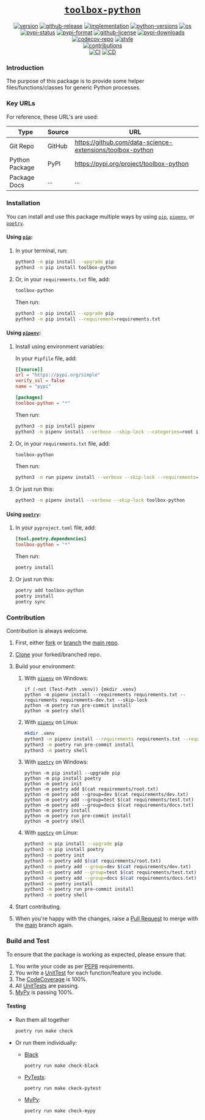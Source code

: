 <center>

# <u>`toolbox-python`</u>

[![version](https://img.shields.io/pypi/v/toolbox-python?label=version&logo=python&logoColor=ffde57)][pypi]
[![github-release](https://img.shields.io/github/v/release/data-science-extensions/toolbox-python?logo=github)][github-release]
[![implementation](https://img.shields.io/pypi/implementation/toolbox-python?logo=pypi)][pypi]
[![python-versions](https://img.shields.io/pypi/pyversions/toolbox-python)][pypi]
[![os](https://img.shields.io/static/v1?label=os&message=ubuntu+|+macos+|+windows&color=blue&logo=ubuntu&logoColor=green)][github-ci]
[![pypi-status](https://img.shields.io/pypi/status/toolbox-python)][pypi]
[![pypi-format](https://img.shields.io/pypi/format/toolbox-python)][pypi]
[![github-license](https://img.shields.io/github/license/data-science-extensions/toolbox-python)][github-license]
[![pypi-downloads](https://img.shields.io/pypi/dm/toolbox-python)][pypi]
[![codecov-repo](https://codecov.io/gh/data-science-extensions/toolbox-python/graph/badge.svg)][codecov-repo]
[![style](https://img.shields.io/static/v1?label=style&message=black&color=black&logo=windows-terminal&logoColor=white)](https://github.com/psf/black)<br>
[![contributions](https://img.shields.io/badge/contributions-welcome-brightgreen.svg?style=flat)](https://github.com/data-science-extensions/toolbox-python)<br>
[![CI](https://github.com/data-science-extensions/toolbox-python/actions/workflows/ci.yml/badge.svg?event=pull_request)][github-ci]
[![CD](https://github.com/data-science-extensions/toolbox-python/actions/workflows/cd.yml/badge.svg?event=release)][github-cd]

</center>


### Introduction

The purpose of this package is to provide some helper files/functions/classes for generic Python processes.


### Key URLs

For reference, these URL's are used:

| Type | Source | URL |
|---|---|---|
| Git Repo | GitHub | https://github.com/data-science-extensions/toolbox-python |
| Python Package | PyPI | https://pypi.org/project/toolbox-python |
| Package Docs | ... | ... |


### Installation

You can install and use this package multiple ways by using [`pip`][pip], [`pipenv`][pipenv], or [`poetry`][poetry].


#### Using [`pip`][pip]:

1. In your terminal, run:

    ```sh
    python3 -m pip install --upgrade pip
    python3 -m pip install toolbox-python
    ```

2. Or, in your `requirements.txt` file, add:

    ```txt
    toolbox-python
    ```

    Then run:

    ```sh
    python3 -m pip install --upgrade pip
    python3 -m pip install --requirement=requirements.txt
    ```


#### Using [`pipenv`][pipenv]:

1. Install using environment variables:

    In your `Pipfile` file, add:

    ```toml
    [[source]]
    url = "https://pypi.org/simple"
    verify_ssl = false
    name = "pypi"

    [packages]
    toolbox-python = "*"
    ```

    Then run:

    ```sh
    python3 -m pip install pipenv
    python3 -m pipenv install --verbose --skip-lock --categories=root index=pypi toolbox-python
    ```

2. Or, in your `requirements.txt` file, add:

    ```sh
    toolbox-python
    ```

    Then run:

    ```sh
    python3 -m run pipenv install --verbose --skip-lock --requirements=requirements.txt
    ```

3. Or just run this:

    ```sh
    python3 -m pipenv install --verbose --skip-lock toolbox-python
    ```


#### Using [`poetry`][poetry]:

1. In your `pyproject.toml` file, add:

    ```toml
    [tool.poetry.dependencies]
    toolbox-python = "*"
    ```

    Then run:

    ```sh
    poetry install
    ```

2. Or just run this:

    ```sh
    poetry add toolbox-python
    poetry install
    poetry sync
    ```


### Contribution

Contribution is always welcome.

1. First, either [fork][github-fork] or [branch][github-branch] the [main repo][github-repo].

2. [Clone][github-clone] your forked/branched repo.

3. Build your environment:

    1. With [`pipenv`][pipenv] on Windows:

        ```pwsh
        if (-not (Test-Path .venv)) {mkdir .venv}
        python -m pipenv install --requirements requirements.txt --requirements requirements-dev.txt --skip-lock
        python -m poetry run pre-commit install
        python -m poetry shell
        ```

    2. With [`pipenv`][pipenv] on Linux:

        ```sh
        mkdir .venv
        python3 -m pipenv install --requirements requirements.txt --requirements requirements-dev.txt --skip-lock
        python3 -m poetry run pre-commit install
        python3 -m poetry shell
        ```

    3. With [`poetry`][poetry] on Windows:

        ```pwsh
        python -m pip install --upgrade pip
        python -m pip install poetry
        python -m poetry init
        python -m poetry add $(cat requirements/root.txt)
        python -m poetry add --group=dev $(cat requirements/dev.txt)
        python -m poetry add --group=test $(cat requirements/test.txt)
        python -m poetry add --group=docs $(cat requirements/docs.txt)
        python -m poetry install
        python -m poetry run pre-commit install
        python -m poetry shell
        ```

    4. With [`poetry`][poetry] on Linux:

        ```sh
        python3 -m pip install --upgrade pip
        python3 -m pip install poetry
        python3 -m poetry init
        python3 -m poetry add $(cat requirements/root.txt)
        python3 -m poetry add --group=dev $(cat requirements/dev.txt)
        python3 -m poetry add --group=test $(cat requirements/test.txt)
        python3 -m poetry add --group=docs $(cat requirements/docs.txt)
        python3 -m poetry install
        python3 -m poetry run pre-commit install
        python3 -m poetry shell
        ```

4. Start contributing.

5. When you're happy with the changes, raise a [Pull Request][github-pr] to merge with the [main][github-repo] branch again.


### Build and Test

To ensure that the package is working as expected, please ensure that:

1. You write your code as per [PEP8][pep8] requirements.
2. You write a [UnitTest][unittest] for each function/feature you include.
3. The [CodeCoverage][codecov] is 100%.
4. All [UnitTests][pytest] are passing.
5. [MyPy][mypy] is passing 100%.


#### Testing

- Run them all together

    ```sh
    poetry run make check
    ```

- Or run them individually:

    - [Black][black]
        ```pysh
        poetry run make check-black
        ```

    - [PyTests][pytest]:
        ```sh
        poetry run make ckeck-pytest
        ```

    - [MyPy][mypy]:
        ```sh
        poetry run make check-mypy
        ```


[github-repo]: https://github.com/data-science-extensions/toolbox-python
[github-release]: https://github.com/data-science-extensions/toolbox-python/releases
[github-ci]: https://github.com/data-science-extensions/toolbox-python/actions/workflows/ci.yml
[github-cd]: https://github.com/data-science-extensions/toolbox-python/actions/workflows/cd.yml
[github-license]: https://github.com/data-science-extensions/toolbox-python/blob/main/LICENSE
[codecov-repo]: https://codecov.io/gh/data-science-extensions/toolbox-python
[pypi]: https://pypi.org/project/toolbox-python
[docs]: ...
[pip]: https://pypi.org/project/pip
[pipenv]: https://github.com/pypa/pipenv
[poetry]: https://python-poetry.org
[github-fork]: https://docs.github.com/en/pull-requests/collaborating-with-pull-requests/working-with-forks/fork-a-repo
[github-branch]: https://docs.github.com/en/pull-requests/collaborating-with-pull-requests/proposing-changes-to-your-work-with-pull-requests/about-branches
[github-clone]: https://docs.github.com/en/repositories/creating-and-managing-repositories/cloning-a-repository
[github-pr]: https://docs.github.com/en/pull-requests/collaborating-with-pull-requests/proposing-changes-to-your-work-with-pull-requests/about-pull-requests
[pep8]: https://peps.python.org/pep-0008/
[unittest]: https://docs.python.org/3/library/unittest.html
[codecov]: https://codecov.io/
[pytest]: https://docs.pytest.org
[mypy]: http://www.mypy-lang.org/
[black]: https://black.readthedocs.io/
